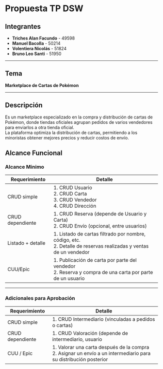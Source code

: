#  Propuesta TP DSW
##  Integrantes

- **Triches Alan Facundo** - 49598  
- **Manuel Bacolla** - 50214  
- **Volentiera Nicolás** - 51824  
- **Bruno Leo Santi** - 51950

---

##  Tema

**Marketplace de Cartas de Pokémon**

---

##  Descripción

Es un marketplace especializado en la compra y distribución de cartas de Pokémon, donde tiendas oficiales agrupan pedidos de varios vendedores para enviarlos a otra tienda oficial.  
La plataforma optimiza la distribución de cartas, permitiendo a los minoristas obtener mejores precios y reducir costos de envío.

## Alcance Funcional

### Alcance Minimo


| Requerimiento         | Detalle                                                                                                                                              |
|-----------------------|------------------------------------------------------------------------------------------------------------------------------------------------------|
| CRUD simple           | 1. CRUD Usuario <br> 2. CRUD Carta <br> 3. CRUD Vendedor <br> 4. CRUD Dirección                                                                         |
| CRUD dependiente      | 1. CRUD Reserva (depende de Usuario y Carta) <br> 2. CRUD Envío (opcional, entre usuarios)                                                      |
| Listado + detalle     | 1. Listado de cartas filtrado por nombre, código, etc. <br> 2. Detalle de reservas realizadas y ventas de un vendedor                     |
| CUU/Epic              | 1. Publicación de carta por parte del vendedor <br> 2. Reserva y compra de una carta por parte de un usuario                                       |

---


### Adicionales para Aprobación


| Requerimiento         | Detalle                                                                 |
|-----------------------|-------------------------------------------------------------------------|
| CRUD simple      | 1. CRUD Intermediario (vinculadas a pedidos o cartas)                    |
| CRUD dependiente      | 1. CRUD Valoración (depende de intermediario, usuario                                                   |
| CUU / Epic            | 1. Valorar una carta después de la compra<br>2. Asignar un envío a un intermediario para su distribución posterior |
